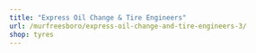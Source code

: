 ```yaml
---
title: "Express Oil Change & Tire Engineers"
url: /murfreesboro/express-oil-change-and-tire-engineers-3/
shop: tyres
---
```

